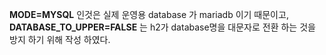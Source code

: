 **MODE=MYSQL** 인것은 실제 운영용 database 가 mariadb 이기 때문이고, **DATABASE_TO_UPPER=FALSE** 는 h2가 database명을 대문자로 전환 하는 것을 방지 하기 위해 작성 하였다.
